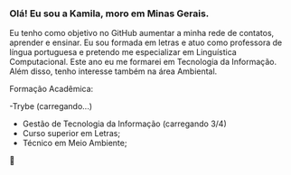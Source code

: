 ### Olá! Eu sou a Kamila, moro em Minas Gerais.

Eu tenho como objetivo no GitHub aumentar a minha rede de contatos, aprender e ensinar. 
Eu sou formada em letras e atuo como professora de língua portuguesa e pretendo me especializar em Linguística Computacional.
Este ano eu me formarei em Tecnologia da Informação. Além disso, tenho interesse também na área Ambiental.

Formação Acadêmica:

-Trybe (carregando...)
- Gestão de Tecnologia da Informação (carregando 3/4)
- Curso superior em Letras;
- Técnico em Meio Ambiente;

👋





